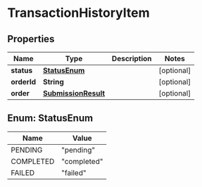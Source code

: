 
# TransactionHistoryItem

## Properties
Name | Type | Description | Notes
------------ | ------------- | ------------- | -------------
**status** | [**StatusEnum**](#StatusEnum) |  |  [optional]
**orderId** | **String** |  |  [optional]
**order** | [**SubmissionResult**](SubmissionResult.md) |  |  [optional]



<a name="StatusEnum"></a>
## Enum: StatusEnum
Name | Value
---- | -----
PENDING | &quot;pending&quot;
COMPLETED | &quot;completed&quot;
FAILED | &quot;failed&quot;



